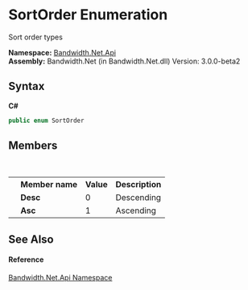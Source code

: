 ﻿# SortOrder Enumeration
 

Sort order types

**Namespace:**&nbsp;<a href ="N_Bandwidth_Net_Api.md">Bandwidth.Net.Api</a><br />**Assembly:**&nbsp;Bandwidth.Net (in Bandwidth.Net.dll) Version: 3.0.0-beta2

## Syntax

**C#**<br />
``` C#
public enum SortOrder
```


## Members
&nbsp;<table><tr><th></th><th>Member name</th><th>Value</th><th>Description</th></tr><tr><td /><td target="F:Bandwidth.Net.Api.SortOrder.Desc">**Desc**</td><td>0</td><td>Descending</td></tr><tr><td /><td target="F:Bandwidth.Net.Api.SortOrder.Asc">**Asc**</td><td>1</td><td>Ascending</td></tr></table>

## See Also


#### Reference
<a href ="N_Bandwidth_Net_Api.md">Bandwidth.Net.Api Namespace</a><br />